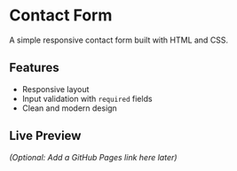 # Contact Form

A simple responsive contact form built with HTML and CSS.

## Features

- Responsive layout
- Input validation with `required` fields
- Clean and modern design

## Live Preview

*(Optional: Add a GitHub Pages link here later)*
